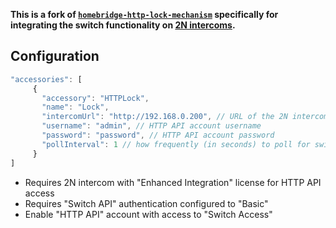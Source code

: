 **This is a fork of [`homebridge-http-lock-mechanism`](https://github.com/Tommrodrigues/homebridge-http-lock-mechanism) specifically for integrating the switch functionality on [2N intercoms](https://www.2n.cz/en_GB/products/intercoms).**

## Configuration

```javascript
"accessories": [
     {
       "accessory": "HTTPLock",
       "name": "Lock",
       "intercomUrl": "http://192.168.0.200", // URL of the 2N intercom
       "username": "admin", // HTTP API account username
       "password": "password", // HTTP API account password
       "pollInterval": 1 // how frequently (in seconds) to poll for switch status
     }
]
```

- Requires 2N intercom with "Enhanced Integration" license for HTTP API access
- Requires "Switch API" authentication configured to "Basic"
- Enable "HTTP API" account with access to "Switch Access"
